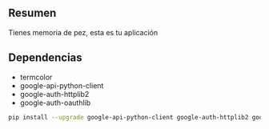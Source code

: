 ## Resumen

Tienes memoria de pez, esta es tu aplicación


## Dependencias

* termcolor
* google-api-python-client
* google-auth-httplib2
* google-auth-oauthlib



```bash
pip install --upgrade google-api-python-client google-auth-httplib2 google-auth-oauthlib
```

